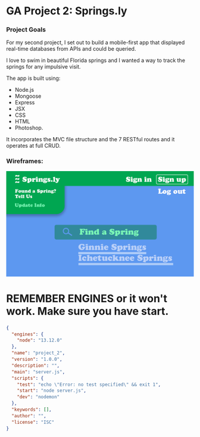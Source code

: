 <h1>GA Project 2: Springs.ly</h1>

<h3>Project Goals</h3>
<p>For my second project, I set out to build a mobile-first app that displayed real-time databases from APIs and could be queried.

I love to swim in beautiful Florida springs and I wanted a way to track the springs for any impulsive visit. 

The app is built using:
* Node.js
* Mongoose
* Express
* JSX
* CSS
* HTML
* Photoshop. 

It incorporates the MVC file structure and the 7 RESTful routes and it operates at full CRUD.
</p>

<h3>Wireframes:</h3>
<img src="./public/img/Wireframes-Project_2/Wireframe_Desktop-Page1.png" style="width=300px"/>



# REMEMBER ENGINES or it won't work. Make sure you have start. 

```json 
{
  "engines": {
    "node": "13.12.0"
  },
  "name": "project_2",
  "version": "1.0.0",
  "description": "",
  "main": "server.js",
  "scripts": {
    "test": "echo \"Error: no test specified\" && exit 1",
    "start": "node server.js",
    "dev": "nodemon"
  },
  "keywords": [],
  "author": "",
  "license": "ISC"
}
```